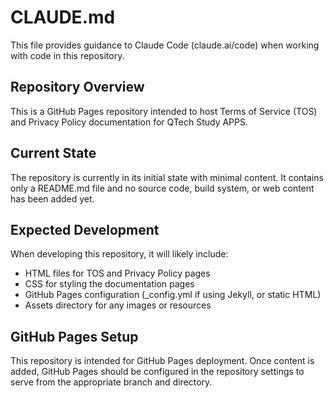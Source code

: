 # CLAUDE.md

This file provides guidance to Claude Code (claude.ai/code) when working with code in this repository.

## Repository Overview

This is a GitHub Pages repository intended to host Terms of Service (TOS) and Privacy Policy documentation for QTech Study APPS.

## Current State

The repository is currently in its initial state with minimal content. It contains only a README.md file and no source code, build system, or web content has been added yet.

## Expected Development

When developing this repository, it will likely include:
- HTML files for TOS and Privacy Policy pages
- CSS for styling the documentation pages
- GitHub Pages configuration (_config.yml if using Jekyll, or static HTML)
- Assets directory for any images or resources

## GitHub Pages Setup

This repository is intended for GitHub Pages deployment. Once content is added, GitHub Pages should be configured in the repository settings to serve from the appropriate branch and directory.
